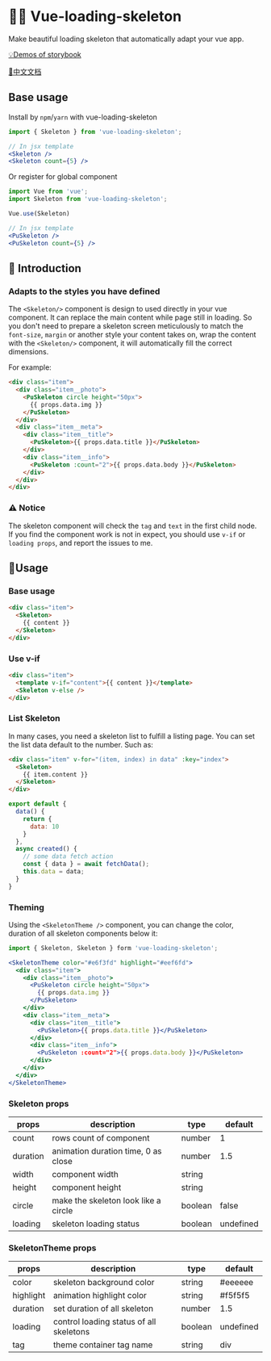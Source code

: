 # 💅🏻 Vue-loading-skeleton

Make beautiful loading skeleton that automatically adapt your vue app.

[💡Demos of storybook](https://kitwon.github.io/vue-loading-skeleton/)

[📕中文文档](https://github.com/kitwon/vue-loading-skeleton/blob/master/README-CN.md)

## Base usage
Install by `npm`/`yarn` with vue-loading-skeleton

```jsx
import { Skeleton } from 'vue-loading-skeleton';

// In jsx template
<Skeleton />
<Skeleton count={5} />
```

Or register for global component

```jsx
import Vue from 'vue';
import Skeleton from 'vue-loading-skeleton';

Vue.use(Skeleton)

// In jsx template
<PuSkeleton />
<PuSkeleton count={5} />
```

## 🌈 Introduction

### Adapts to the styles you have defined
The `<Skeleton/>` component is design to used directly in your vue component. It can replace the main content while page still in loading. So you don't need to prepare a skeleton screen meticulously to match the `font-size`, `margin` or another style your content takes on, wrap the content with the `<Skeleton/>` component, it will automatically fill the correct dimensions.

For example:
```html
<div class="item">
  <div class="item__photo">
    <PuSkeleton circle height="50px">
      {{ props.data.img }}
    </PuSkeleton>
  </div>
  <div class="item__meta">
    <div class="item__title">
      <PuSkeleton>{{ props.data.title }}</PuSkeleton>
    </div>
    <div class="item__info">
      <PuSkeleton :count="2">{{ props.data.body }}</PuSkeleton>
    </div>
  </div>
</div>
```

### ⚠️ Notice
The skeleton component will check the `tag` and `text` in the first child node. If you find the component work is not in expect, you should use `v-if` or `loading props`, and report the issues to me.

## 📔Usage

### Base usage
```html
<div class="item">
  <Skeleton>
    {{ content }}
  </Skeleton>
</div>
```

### Use v-if
```html
<div class="item">
  <template v-if="content">{{ content }}</template>
  <Skeleton v-else />
</div>
```

### List Skeleton
In many cases, you need a skeleton list to fulfill a listing page. You can set the list data default to the number. Such as:

```html
<div class="item" v-for="(item, index) in data" :key="index">
  <Skeleton>
    {{ item.content }}
  </Skeleton>
</div>
```

```javascript
export default {
  data() {
    return {
      data: 10
    }
  },
  async created() {
    // some data fetch action
    const { data } = await fetchData();
    this.data = data;
  }
}
```

### Theming
Using the `<SkeletonTheme />` component, you can change the color, duration of all skeleton components below it:

```jsx
import { Skeleton, Skeleton } form 'vue-loading-skeleton';

<SkeletonTheme color="#e6f3fd" highlight="#eef6fd">
  <div class="item">
    <div class="item__photo">
      <PuSkeleton circle height="50px">
        {{ props.data.img }}
      </PuSkeleton>
    </div>
    <div class="item__meta">
      <div class="item__title">
        <PuSkeleton>{{ props.data.title }}</PuSkeleton>
      </div>
      <div class="item__info">
        <PuSkeleton :count="2">{{ props.data.body }}</PuSkeleton>
      </div>
    </div>
  </div>
</SkeletonTheme>
```

### Skeleton props
| props    | description                          | type    | default   |
| -------- | ------------------------------------ | ------- | --------- |
| count    | rows count of component              | number  | 1         |
| duration | animation duration time, 0 as close  | number  | 1.5       |
| width    | component width                      | string  |           |
| height   | component height                     | string  |           |
| circle   | make the skeleton look like a circle | boolean | false     |
| loading  | skeleton loading status              | boolean | undefined |

### SkeletonTheme props
| props     | description                             | type    | default   |
| --------- | --------------------------------------- | ------- | --------- |
| color     | skeleton background color               | string  | #eeeeee   |
| highlight | animation highlight color               | string  | #f5f5f5   |
| duration  | set duration of all skeleton            | number  | 1.5       |
| loading   | control loading status of all skeletons | boolean | undefined |
| tag       | theme container tag name                | string  | div       |

